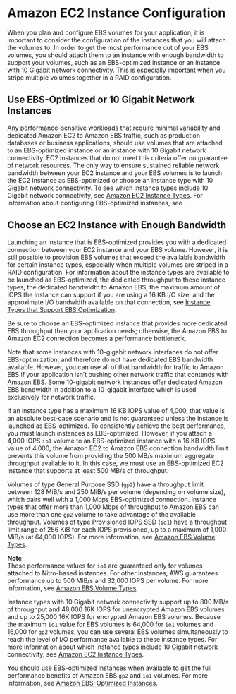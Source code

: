 # Amazon EC2 Instance Configuration<a name="ebs-ec2-config"></a>

When you plan and configure EBS volumes for your application, it is important to consider the configuration of the instances that you will attach the volumes to\. In order to get the most performance out of your EBS volumes, you should attach them to an instance with enough bandwidth to support your volumes, such as an EBS\-optimized instance or an instance with 10 Gigabit network connectivity\. This is especially important when you stripe multiple volumes together in a RAID configuration\.

## Use EBS\-Optimized or 10 Gigabit Network Instances<a name="sustained-reliable-bandwidth"></a>

Any performance\-sensitive workloads that require minimal variability and dedicated Amazon EC2 to Amazon EBS traffic, such as production databases or business applications, should use volumes that are attached to an EBS\-optimized instance or an instance with 10 Gigabit network connectivity\. EC2 instances that do not meet this criteria offer no guarantee of network resources\. The only way to ensure sustained reliable network bandwidth between your EC2 instance and your EBS volumes is to launch the EC2 instance as EBS\-optimized or choose an instance type with 10 Gigabit network connectivity\. To see which instance types include 10 Gigabit network connectivity, see [Amazon EC2 Instance Types](http://aws.amazon.com/ec2/instance-types/)\. For information about configuring EBS\-optimized instances, see [](EBSOptimized.md)\.

## Choose an EC2 Instance with Enough Bandwidth<a name="sufficient-bandwidth"></a>

Launching an instance that is EBS\-optimized provides you with a dedicated connection between your EC2 instance and your EBS volume\. However, it is still possible to provision EBS volumes that exceed the available bandwidth for certain instance types, especially when multiple volumes are striped in a RAID configuration\. For information about the instance types are available to be launched as EBS\-optimized, the dedicated throughput to these instance types, the dedicated bandwidth to Amazon EBS, the maximum amount of IOPS the instance can support if you are using a 16 KB I/O size, and the approximate I/O bandwidth available on that connection, see [Instance Types that Support EBS Optimization](EBSOptimized.md#ebs-optimization-support)\.

Be sure to choose an EBS\-optimized instance that provides more dedicated EBS throughput than your application needs; otherwise, the Amazon EBS to Amazon EC2 connection becomes a performance bottleneck\.

Note that some instances with 10\-gigabit network interfaces do not offer EBS\-optimization, and therefore do not have dedicated EBS bandwidth available\. However, you can use all of that bandwidth for traffic to Amazon EBS if your application isn’t pushing other network traffic that contends with Amazon EBS\. Some 10\-gigabit network instances offer dedicated Amazon EBS bandwidth in addition to a 10\-gigabit interface which is used exclusively for network traffic\.

If an instance type has a maximum 16 KB IOPS value of 4,000, that value is an absolute best\-case scenario and is not guaranteed unless the instance is launched as EBS\-optimized\. To consistently achieve the best performance, you must launch instances as EBS\-optimized\. However, if you attach a 4,000 IOPS `io1` volume to an EBS\-optimized instance with a 16 KB IOPS value of 4,000, the Amazon EC2 to Amazon EBS connection bandwidth limit prevents this volume from providing the 500 MB/s maximum aggregate throughput available to it\. In this case, we must use an EBS\-optimized EC2 instance that supports at least 500 MB/s of throughput\.

Volumes of type General Purpose SSD \(`gp2`\) have a throughput limit between 128 MiB/s and 250 MiB/s per volume \(depending on volume size\), which pairs well with a 1,000 Mbps EBS\-optimized connection\. Instance types that offer more than 1,000 Mbps of throughput to Amazon EBS can use more than one `gp2` volume to take advantage of the available throughput\. Volumes of type Provisioned IOPS SSD \(`io1`\) have a throughput limit range of 256 KiB for each IOPS provisioned, up to a maximum of 1,000 MiB/s \(at 64,000 IOPS\)\. For more information, see [Amazon EBS Volume Types](EBSVolumeTypes.md)\.

**Note**  
These performance values for `io1` are guaranteed only for volumes attached to Nitro\-based instances\. For other instances, AWS guarantees performance up to 500 MiB/s and 32,000 IOPS per volume\. For more information, see [Amazon EBS Volume Types](EBSVolumeTypes.md)\.

Instance types with 10 Gigabit network connectivity support up to 800 MB/s of throughput and 48,000 16K IOPS for unencrypted Amazon EBS volumes and up to 25,000 16K IOPS for encrypted Amazon EBS volumes\. Because the maximum `io1` value for EBS volumes is 64,000 for `io1` volumes and 16,000 for `gp2` volumes, you can use several EBS volumes simultaneously to reach the level of I/O performance available to these instance types\. For more information about which instance types include 10 Gigabit network connectivity, see [Amazon EC2 Instance Types](http://aws.amazon.com/ec2/instance-types/)\.

You should use EBS\-optimized instances when available to get the full performance benefits of Amazon EBS `gp2` and `io1` volumes\. For more information, see [Amazon EBS–Optimized Instances](EBSOptimized.md)\.